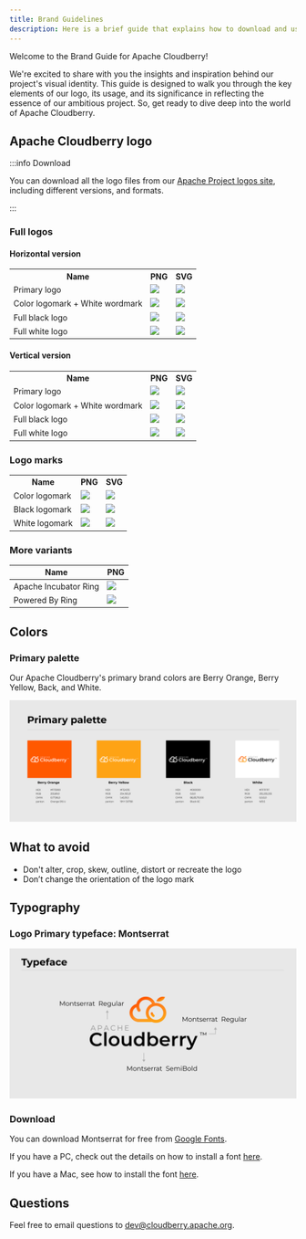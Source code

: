 ```yaml
---
title: Brand Guidelines
description: Here is a brief guide that explains how to download and use our logos, names, and fonts. This guide will provide you with all the necessary information you need to know to use our branding materials.
---
```


Welcome to the Brand Guide for Apache Cloudberry!

We're excited to share with you the insights and inspiration behind
our project's visual identity. This guide is designed to walk you
through the key elements of our logo, its usage, and its significance
in reflecting the essence of our ambitious project. So, get ready to
dive deep into the world of Apache Cloudberry.

## Apache Cloudberry logo

:::info Download

You can download all the logo files from our [Apache Project logos
site](https://www.apache.org/logos/#cloudberry), including different
versions, and formats.

:::

### Full logos

#### Horizontal version

<table>
<tr>
    <th>Name</th>
    <th>PNG</th>
    <th>SVG</th>
</tr>
<tr>
    <td>Primary logo</td>
    <td style={{backgroundColor: '#CCCCCC'}}>
    <img src="https://www.apache.org/logos/res/cloudberry/cloudberry-1.png" /></td>
    <td style={{backgroundColor: '#CCCCCC'}}>
    <img src="https://www.apache.org/logos/originals/cloudberry-1.svg" /></td>
</tr>
<tr>
    <td>Color logomark + White wordmark</td>
    <td style={{backgroundColor: '#CCCCCC'}}>
    <img src="https://www.apache.org/logos/res/cloudberry/cloudberry-4.png" /></td>
    <td style={{backgroundColor: '#CCCCCC'}}>
    <img src="https://www.apache.org/logos/originals/cloudberry-4.svg" /></td>
</tr>
<tr>
    <td>Full black logo</td>
    <td style={{backgroundColor: '#CCCCCC'}}>
    <img src="https://www.apache.org/logos/res/cloudberry/cloudberry-3.png" /></td>
    <td style={{backgroundColor: '#CCCCCC'}}>
    <img src="https://www.apache.org/logos/originals/cloudberry-3.svg" /></td>
</tr>
<tr>
    <td>Full white logo</td>
    <td style={{backgroundColor: '#CCCCCC'}}>
    <img src="https://www.apache.org/logos/res/cloudberry/cloudberry-2.png" /></td>
    <td style={{backgroundColor: '#CCCCCC'}}>
    <img src="https://www.apache.org/logos/originals/cloudberry-2.svg" /></td>
</tr>
</table>

#### Vertical version

<table>
<tr>
    <th>Name</th>
    <th>PNG</th>
    <th>SVG</th>
</tr>
<tr>
    <td>Primary logo</td>
    <td style={{backgroundColor: '#CCCCCC'}}>
    <img src="https://www.apache.org/logos/res/cloudberry/cloudberry-5.png" /></td>
    <td style={{backgroundColor: '#CCCCCC'}}>
    <img src="https://www.apache.org/logos/originals/cloudberry-5.svg" /></td>
</tr>
<tr>
    <td>Color logomark + White wordmark</td>
    <td style={{backgroundColor: '#CCCCCC'}}>
    <img src="https://www.apache.org/logos/res/cloudberry/cloudberry-8.png" /></td>
    <td style={{backgroundColor: '#CCCCCC'}}>
    <img src="https://www.apache.org/logos/originals/cloudberry-8.svg" /></td>
</tr>
<tr>
    <td>Full black logo</td>
    <td style={{backgroundColor: '#CCCCCC'}}>
    <img src="https://www.apache.org/logos/res/cloudberry/cloudberry-7.png" /></td>
    <td style={{backgroundColor: '#CCCCCC'}}>
    <img src="https://www.apache.org/logos/originals/cloudberry-7.svg" /></td>
</tr>
<tr>
    <td>Full white logo</td>
    <td style={{backgroundColor: '#CCCCCC'}}>
    <img src="https://www.apache.org/logos/res/cloudberry/cloudberry-6.png" /></td>
    <td style={{backgroundColor: '#CCCCCC'}}>
    <img src="https://www.apache.org/logos/originals/cloudberry-6.svg" /></td>
</tr>
</table>

### Logo marks

<table>
 <tr>
     <th>Name</th>
     <th>PNG</th>
     <th>SVG</th>
 </tr>
 <tr>
     <td>Color logomark</td>
     <td style={{backgroundColor: '#CCCCCC'}}>
     <img src="https://www.apache.org/logos/res/cloudberry/cloudberry-9.png" /></td>
     <td style={{backgroundColor: '#CCCCCC'}}>
     <img src="https://www.apache.org/logos/originals/cloudberry-9.svg" /></td>
 </tr>
 <tr>
     <td>Black logomark</td>
     <td style={{backgroundColor: '#CCCCCC'}}>
     <img src="https://www.apache.org/logos/res/cloudberry/cloudberry-11.png" /></td>
     <td style={{backgroundColor: '#CCCCCC'}}>
     <img src="https://www.apache.org/logos/originals/cloudberry-11.svg" /></td>
 </tr>
 <tr>
     <td>White logomark</td>
     <td style={{backgroundColor: '#CCCCCC'}}>
     <img src="https://www.apache.org/logos/res/cloudberry/cloudberry-10.png" /></td>
     <td style={{backgroundColor: '#CCCCCC'}}>
     <img src="https://www.apache.org/logos/originals/cloudberry-10.svg" /></td>
 </tr>
 </table>

### More variants

| Name                  | PNG                                                                                       |
|-----------------------|-------------------------------------------------------------------------------------------|
| Apache Incubator Ring | <img src="https://www.apache.org/logos/res/cloudberry/cloudberry-12.png" width="500px" /> |
| Powered By Ring       | <img src="https://www.apache.org/logos/res/cloudberry/cloudberry-pb.png" width="500px" /> |

## Colors

### Primary palette

Our Apache Cloudberry's primary brand colors are Berry Orange, Berry
Yellow, Back, and White.

![Primary palette](/img/brand-guide/primary-palette.png)

## What to avoid

* Don't alter, crop, skew, outline, distort or recreate the logo
* Don’t change the orientation of the logo mark

## Typography

### Logo Primary typeface: Montserrat

![](/img/brand-guide/typeface.png)

### Download

You can download Montserrat for free from [Google
Fonts](https://fonts.google.com/specimen/Montserrat).

If you have a PC, check out the details on how to install a font
[here](https://support.microsoft.com/en-us/help/314960/how-to-install-or-remove-a-font-in-windows).

If you have a Mac, see how to install the font
[here](https://support.apple.com/en-us/HT201749).

## Questions

Feel free to email questions to dev@cloudberry.apache.org.
